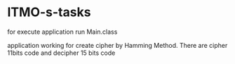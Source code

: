 # ITMO-s-tasks

for execute application run Main.class


application working for create cipher by Hamming Method. There are cipher 11bits code and decipher 15 bits code
